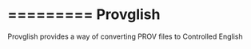 =========
Provglish
=========

Provglish provides a way of converting PROV files to Controlled English
